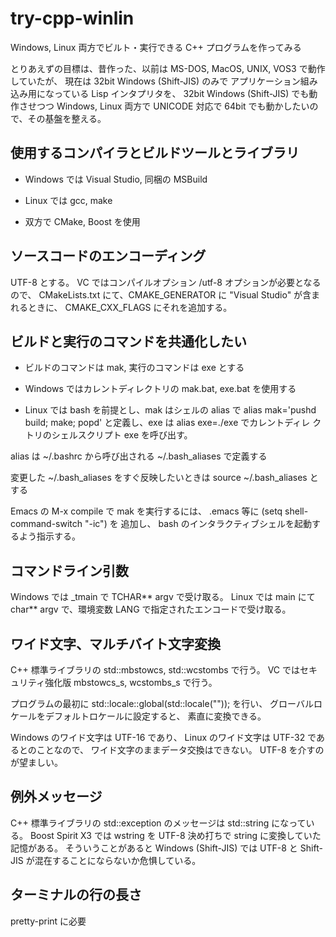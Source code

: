 # try-cpp-winlin

Windows, Linux 両方でビルト・実行できる C++ プログラムを作ってみる

とりあえずの目標は、昔作った、以前は MS-DOS, MacOS, UNIX, VOS3 で動作していたが、
現在は 32bit Windows (Shift-JIS) のみで
アプリケーション組み込み用になっている Lisp インタプリタを、
32bit Windows (Shift-JIS) でも動作させつつ Windows, Linux 両方で
UNICODE 対応で 64bit でも動かしたいので、その基盤を整える。


## 使用するコンパイラとビルドツールとライブラリ

* Windows では Visual Studio, 同梱の MSBuild

* Linux では gcc, make

* 双方で CMake, Boost を使用


## ソースコードのエンコーディング

UTF-8 とする。
VC ではコンパイルオプション /utf-8 オプションが必要となるので、
CMakeLists.txt にて、CMAKE_GENERATOR に "Visual Studio" が含まれるときに、
CMAKE_CXX_FLAGS にそれを追加する。


## ビルドと実行のコマンドを共通化したい

* ビルドのコマンドは mak, 実行のコマンドは exe とする

* Windows ではカレントディレクトリの mak.bat, exe.bat を使用する

* Linux では bash を前提とし、mak はシェルの alias で alias mak='pushd
  build; make; popd' と定義し、exe は alias exe=./exe でカレントディレ
  クトリのシェルスクリプト exe を呼び出す。

alias は ~/.bashrc から呼び出される ~/.bash_aliases で定義する

変更した ~/.bash_aliases をすぐ反映したいときは source ~/.bash_aliases とする

Emacs の M-x compile で mak を実行するには、
.emacs 等に (setq shell-command-switch "-ic") を 追加し、
bash のインタラクティブシェルを起動するよう指示する。


## コマンドライン引数

Windows では _tmain で TCHAR** argv で受け取る。
Linux では main にて char** argv で、環境変数 LANG で指定されたエンコードで受け取る。


## ワイド文字、マルチバイト文字変換

C++ 標準ライブラリの std::mbstowcs, std::wcstombs で行う。
VC ではセキュリティ強化版 mbstowcs_s, wcstombs_s で行う。

プログラムの最初に std::locale::global(std::locale("")); を行い、
グローバルロケールをデフォルトロケールに設定すると、
素直に変換できる。

Windows のワイド文字は UTF-16 であり、
Linux のワイド文字は UTF-32 であるとのことなので、
ワイド文字のままデータ交換はできない。
UTF-8 を介すのが望ましい。


## 例外メッセージ

C++ 標準ライブラリの std::exception のメッセージは std::string になっている。
Boost Spirit X3 では wstring を UTF-8 決め打ちで string に変換していた記憶がある。
そういうことがあると Windows (Shift-JIS) では
UTF-8 と Shift-JIS が混在することにならないか危惧している。


## ターミナルの行の長さ

pretty-print に必要
